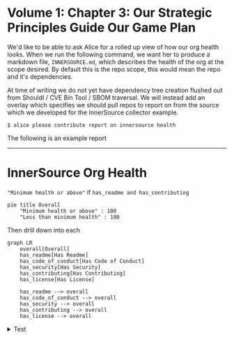 # Volume 1: Chapter 3: Our Strategic Principles Guide Our Game Plan

We'd like to be able to ask Alice for a rolled up view of how our org
health looks. When we run the following command, we want her to
produce a markdown file, `INNERSOURCE.md`, which describes the health
of the org at the scope desired. By default this is the repo scope,
this would mean the repo and it's dependencies.

At time of writing we do not yet have dependency tree creation flushed
out from ShouldI / CVE Bin Tool / SBOM traversal. We will instead add
an overlay which specifies we should pull repos to report on from the
source which we developed for the InnerSource collector example.

```console
$ alice please contribute report on innersource health
```

The following is an example report

---

# InnerSource Org Health

`"Minimum health or above"` if `has_readme and has_contributing`

```mermaid
pie title Overall
    "Minimum health or above" : 100
    "Less than minimum health" : 100
```

Then drill down into each

```mermaid
graph LR
    overall[Overall]
    has_readme[Has Readme]
    has_code_of_conduct[Has Code of Conduct]
    has_security[Has Security]
    has_contributing[Has Contributing]
    has_license[Has License]

    has_readme --> overall
    has_code_of_conduct --> overall
    has_security --> overall
    has_contributing --> overall
    has_license --> overall
```

<details>
<summary>Test</summary>

| Repo                           | Report URL                                         |
|--------------------------------|----------------------------------------------------|
| https://github.com/intel/dffml | https://chadig.com/did/repo/github.com/intel/dffml |
| https://github.com/intel/dffml | https://nahdig.com/did/repo/github.com/intel/dffml |

</details>
